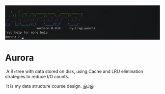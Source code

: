 ![banner](./img/banner.png)

# Aurora

​	A B+tree with data stored on disk, using Cache and LRU elimination strategies to reduce I/O counts.

​	It is my data structure course design. இ௰இ

